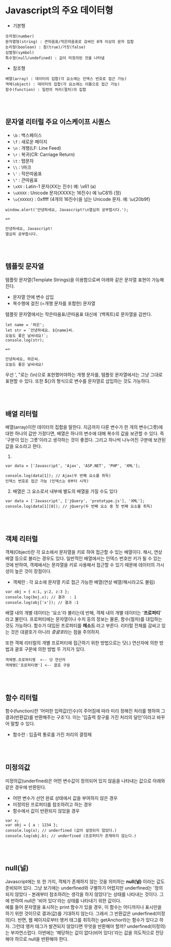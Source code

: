 # Javascript의 주요 데이터형

- 기본형

~~~
숫자형(number)
문자열형(string) : 큰따옴표/작은따옴표로 감싸인 0개 이상의 문자 집합
논리형(boolean) : 참(true)/거짓(false)
심벌형(symbol)
특수형(null/undefined) : 값이 미정의된 것을 나타냄
~~~

- 참조형

~~~
배열(array) : 데이터의 집합(각 요소에는 인덱스 번호로 접근 가능)
객체(object) : 데이터의 집합(각 요소에는 이름으로 접근 가능)
함수(function) : 일련의 처리(절차)의 집합
~~~
<br/><br/>
## 문자열 리터럴 주요 이스케이프 시퀀스

- `\b` : 백스페이스
- `\f` : 새로운 페이지
- `\n` : 개행(LF: Line Feed)
- `\r` : 복귀(CR: Carriage Return)
- `\t` : 탭문자
- `\\` : \마크
- `\'` : 작은따옴표
- `\"` : 큰따옴표
- `\xXX` : Latin-1 문자(XX는 진수) 예: \x61 (a)
- `\uXXXX` : Unicode 문자(XXXX는 16진수) 예 \uC815 (정)
- `\u{XXXXX}` : 0xffff (4개의 16진수)을 넘는 Unicode 문자. 예: \u{20b9f}


~~~
window.alert('안녕하세요, Javascript!\n열심히 공부합시다.');

=>

안녕하세요, Javascript!
열심히 공부합시다.
~~~
<br/><br/>
## 템플릿 문자열
템플릿 문자열(Template Strings)을 이용함으로써 아래와 같은 문자열 표현이 가능해진다.
- 문자열 안에 변수 삽입
- 복수행에 걸친 (=개행 문자를 포함한) 문자열

템플릿 문자열에서는 작은따옴표/큰따옴표 대신에 `(백쿼트)로 문자열을 감싼다.

~~~
let name = '하은';
let str = `안녕하세요. ${name}씨.
오늘도 좋은 날씨네요!`;
console.log(str);

=>

안녕하세요, 하은씨.
오늘도 좋은 날씨네요!
~~~


우선 ', "로는 (\n)으로 표현했어야하는 개챙 문자를, 템플릿 문자열에서는 그냥 그대로 표현할 수 있다.
또한 ${}의 형식으로 변수를 문자열로 삽입하는 것도 가능하다. 

<br/><br/>
## 배열 리터럴
배열(array)이란 데이터의 집합을 말한다. 지금까지 다룬 변수가 한 개의 변수(그릇)에 대한 하나의 값만 가졌다면, 배열은 하나의 변수에 대해 복수의 값을 보관할 수 있다. 즉 '구분이 있는 그릇'이라고 생각하는 것이 좋겠다. 그리고 하나씩 나누어진 구분에 보관된 값을 요소라고 한다.

1.

~~~
var data = ['Javascript', 'Ajax', 'ASP.NET', 'PHP', 'XML'];

console.log(data[1]); // Ajax(두 번째 요소를 취득)
인덱스 번호로 접근 가능 (인덱스는 0부터 시작)
~~~

2. 배열은 그 요소로서 내부에 별도의 배열을 가질 수도 있다

~~~
var data = ['Javascript', ['jQuery', 'prototype.js'], 'XML'];
console.log(data[1][0]); // jQuery(두 번째 요소 중 첫 번째 요소를 취득)
~~~
<br/><br/>
## 객체 리터럴
객체(Object)란 각 요소에서 문자열을 키로 하여 접근할 수 있는 배열이다. 해시, 연상 배열 등으로 불리는 경우도 있다.
일반적인 배열에서는 인덱스 번호만 키가 될 수 있는 것에 반하여, 객체에서는 문자열을 키로 사용해서 접근할 수 있기 때문에 데이터의 가시성이 높은 것이 장점이다.

* 객체란 : 각 요소에 문자열 키로 접근 가능한 배열(연상 배열/해시라고도 불림)

~~~
var obj = { x:1, y:2, z:3 };
console.log(boj.x); // 결과  : 1
console.log(obj['x']); // 결과 :1
~~~

배열 내의 개별 데이터는 '요소'라 불리는데 반해, 객체 내의 개별 데이터는 '**프로퍼티**' 라고 불린다. 프로퍼티에는 문자열이나 수치 등의 정보는 물론, 함수(절차)를 대입하는 것도 가능하다. 함수가 대입된 프로퍼티를 **메소드** 라고 부른다.
리터럴 전체를 감싸고 있는 것은 대괄호가 아니라 *중괄호*라는 점을 주의하자.

또한 객체 리터럴의 개별 프로퍼티에 접근하기 위한 방법으로는 닷(.) 연산자에 의한 방법과 괄호 구문에 의한 방법 두 가지가 있다.

~~~
객체명.프로퍼티명  <-- 닷 연산자
객체명['프로퍼티명'] <-- 괄호 구문
~~~
<br/><br/>
## 함수 리터럴
함수(function)란 '어떠한 입력값(인수)이 주어짐에 따라 미리 정해진 처리를 행하여 그 결과(반환값)를 반환해주는 구조'다. 이는 '입출력 창구를 가진 처리의 달인'이라고 바꾸어 말할 수 있다.

* 함수란 : 입출력 통로를 가진 처리의 결정체


<br/><br/>
## 미정의값
미정의값(underfined)은 어떤 변수값이 정의되어 있지 않음을 나타내는 값으로 아래와 같은 경우에 반환된다.

- 어떤 변수가 선언 완료 상태에서 값을 부여하지 않은 경우
- 미정의된 프로퍼티를 참조하려고 하는 경우
- 함수에서 값이 반환되지 않았을 경우

~~~
var x;
var obj = { a : 1234 };
console.log(x); // underfined (값이 설정되지 않았다.)
console.log(obj.b); // underfined (프로퍼티가 존재하지 않는다.)
~~~

<br/><br/>
## null(널)
Javascript에는 또 한 가지, 객체가 존재하지 않는 것을 의미하는 **null(널)** 이라는 값도 준비되어 있다. 그냥 보기에는 underfined와 구별하기 어렵지만 underfined는 '정의되지 않았다 - 본래부터 참조하려는 생각을 하지 않았다'는 상태를 나타내는 것이다. 그에 반하여 null은 '비어 있다'라는 상태를 나타내기 위한 값이다. <br/>
예를 들어 문자열을 표시하는 print 함수가 있을 경우, 이 함수는 어디까지나 표시만을 하기 위한 것이므로 결과(값)를 기대하지 않는다. 그래서 그 반환값은 underfined(미정의)다.
반면, 웹 페이지로부터 앵커 태그를 취득하는 getAnchor라는 함수가 있다고 하자. 그런데 앵커 태그가 발견되지 않았다면 무엇을 반환해야 할까? underfined(미정의)는 부자연스럽다. 이번에는 '해당하는 값이 없다(비어 있다)'라는 값을 의도적으로 전당해야 하므로 null을 반환해야 한다.


